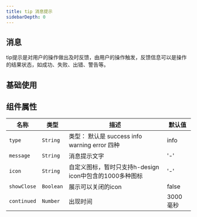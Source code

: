```yaml
---
title: tip 消息提示
sidebarDepth: 0
---
```


## 消息
tip提示是对用户的操作做出及时反馈，由用户的操作触发，反馈信息可以是操作的结果状态，如成功、失败、出错、警告等。

## 基础使用

<ClientOnly>
  <doc-tip/>
</ClientOnly>

## 组件属性
| 名称       | 类型      | 描述                                                |  默认值|
| ---------- | --------- | --------------------------------------------------|-------|  
| `type`  | `String` | 类型： 默认是 success info warning  error 四种| info| 
| `message` | `String` | 消息提示文字 | '-'| 
| `icon`     | `String`  | 自定义图标，暂时只支持h-design icon中包含的1000多种图标 |   '-'     |
| `showClose`    | `Boolean` | 展示可以关闭的icon  |  false   |
| `continued`    | `Number` | 出现时间  |  3000毫秒   |

